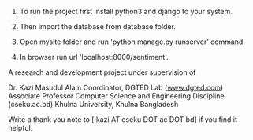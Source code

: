 1. To run the project first install python3 and django to your system.

2. Then import the database from database folder.

3. Open mysite folder and run 'python manage.py runserver' command.

4. In browser run url 'localhost:8000/sentiment'.


A research and development project under supervision of

Dr. Kazi Masudul Alam Coordinator, DGTED Lab (www.dgted.com) Associate Professor Computer Science and Engineering Discipline (cseku.ac.bd) Khulna University, Khulna Bangladesh

Write a thank you note to [ kazi AT cseku DOT ac DOT bd] if you find it helpful.
